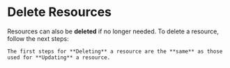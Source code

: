 # Delete Resources
Resources can also be **deleted** if no longer needed.
To delete a resource, follow the next steps:

 ```{tip} 
 The first steps for **Deleting** a resource are the **same** as those used for **Updating** a resource.
```